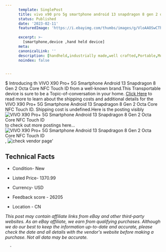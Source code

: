 ```yaml
---
      template: SinglePost
      title: vivo x90 pro 5g smartphone android 13 snapdragon 8 gen 2 octa core nfc touch id
      status: Published
      date: '2023-02-11'
      featuredImage: 'https://i.ebayimg.com/thumbs/images/g/VloAAOSwCThjgYgB/s-l225.jpg'
      
      excerpt: >-
        [smartphone,device ,hand held device]
      meta:
      canonicalLink: ''
      description: [handheld,industrially made,well crafted,Portable,Mobile,Compact,Convenient,Lightweight,Maneuverable,Man-portable,Miniature,Carriable,Hand-held,Light,Holdable,Transportable,Mobile device,Pocket-sized,On-the-go,Wireless,Cordless,Compact size,Convenient size, smartphone,device ,hand held device]
      noindex: false
      

---
```

$
      Introducing th VIVO X90 Pro+ 5G Smartphone Android 13 Snapdragon 8 Gen 2 Octa Core NFC Touch ID from a well-known brand.This Transportable device  is sure to be a Topic-of-conversation in your home. [Click Here](https://www.ebay.com/itm/204164339747?hash=item2f89249823%3Ag%3AVloAAOSwCThjgYgB&mkevt=1&mkcid=1&mkrid=711-53200-19255-0&campid=%253CePNCampaignId%253E&customid=%253CreferenceId%253E&toolid=10049) to read more to learn about the shipping costs and additional details for the VIVO X90 Pro+ 5G Smartphone Android 13 Snapdragon 8 Gen 2 Octa Core NFC Touch ID. Shipping cost is undefined.Here is the posting visibly ![VIVO X90 Pro+ 5G Smartphone Android 13 Snapdragon 8 Gen 2 Octa Core NFC Touch ID](https://i.ebayimg.com/thumbs/images/g/VloAAOSwCThjgYgB/s-l225.jpg) to check out more postings here... ![VIVO X90 Pro+ 5G Smartphone Android 13 Snapdragon 8 Gen 2 Octa Core NFC Touch ID](https://i.ebayimg.com/images/g/VloAAOSwCThjgYgB/s-l960.jpg), ![check vendor page](https://origin-galleryplus.ebayimg.com/ws/web/204164339747_2_0_1/225x225.jpg,https://origin-galleryplus.ebayimg.com/ws/web/204164339747_3_0_1/225x225.jpg,https://origin-galleryplus.ebayimg.com/ws/web/204164339747_4_0_1/225x225.jpg,https://origin-galleryplus.ebayimg.com/ws/web/204164339747_5_0_1/225x225.jpg,https://origin-galleryplus.ebayimg.com/ws/web/204164339747_6_0_1/225x225.jpg,https://origin-galleryplus.ebayimg.com/ws/web/204164339747_7_0_1/225x225.jpg)'

      

 ## Technical Facts 



     
      

 - Condition- New 


      

 - Listed Price- 1370.99 


      

 - Currency- USD 


      

 - Feedback score - 26205 


      

 - Location - CN 


      
      

 *_This post may contain affiliate links from eBay and other third-party websites. As an eBay affiliate, we earn from qualifying purchases. Although we do our best to keep the information up-to-date and accurate, please check the date and all details with the vendor's website before making a purchase. Not all data may be accurate._*




      -
